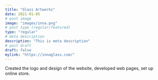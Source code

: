 ```yaml
---
title: "Glass Artworks"
date: 2021-01-05
# post image
image: "images/inna.png"
# post type (regular/featured)
type: "regular"
# meta description
description: "This is meta description"
# post draft
draft: false
mylink: "https://innaglass.com/"
---
```

Created the logo and design of the website, developed web pages, set up online store.

